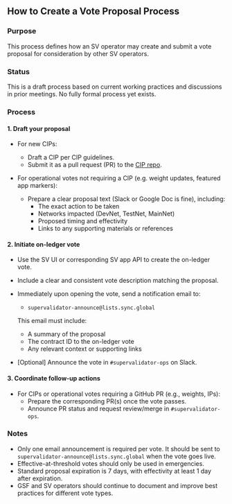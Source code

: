## How to Create a Vote Proposal Process

### Purpose

This process defines how an SV operator may create and submit a vote proposal for consideration by other SV operators.

### Status

This is a draft process based on current working practices and discussions in prior meetings. No fully formal process yet exists.

### Process

#### 1. Draft your proposal

- For new CIPs:
  - Draft a CIP per CIP guidelines.
  - Submit it as a pull request (PR) to the [CIP repo](https://github.com/global-synchronizer-foundation/cips).

- For operational votes not requiring a CIP (e.g. weight updates, featured app markers):
  - Prepare a clear proposal text (Slack or Google Doc is fine), including:
    - The exact action to be taken
    - Networks impacted (DevNet, TestNet, MainNet)
    - Proposed timing and effectivity
    - Links to any supporting materials or references

#### 2. Initiate on-ledger vote

- Use the SV UI or corresponding SV app API to create the on-ledger vote.
- Include a clear and consistent vote description matching the proposal.
- Immediately upon opening the vote, send a notification email to:
  - `supervalidator-announce@lists.sync.global`

  This email must include:
  - A summary of the proposal
  - The contract ID to the on-ledger vote
  - Any relevant context or supporting links
- [Optional] Announce the vote in `#supervalidator-ops` on Slack.

#### 3. Coordinate follow-up actions

- For CIPs or operational votes requiring a GitHub PR (e.g., weights, IPs):
  - Prepare the corresponding PR(s) once the vote passes.
  - Announce PR status and request review/merge in `#supervalidator-ops`.

### Notes

- Only one email announcement is required per vote. It should be sent to `supervalidator-announce@lists.sync.global` when the vote goes live.
- Effective-at-threshold votes should only be used in emergencies.
- Standard proposal expiration is 7 days, with effectivity at least 1 day after expiration.
- GSF and SV operators should continue to document and improve best practices for different vote types.
